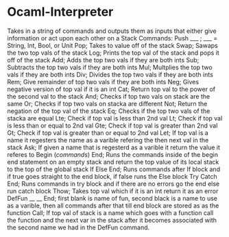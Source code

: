 # Ocaml-Interpreter
Takes in a string of commands and outputs them as inputs that either give information or act upon each other on a Stack
Commands: 
  Push ___ ; ___ = String, Int, Bool, or Unit
  Pop; Takes to value off of the stack
  Swap; Sawaps the two top vals of the stack
  Log; Prints the top val of the stack and pops it off of the stack
  Add; Adds the top two vals if they are both ints
  Sub; Subtracts the top two vals if they are both ints
  Mul; Multplies the top two vals if they are both ints
  Div; Divides the top two vals if they are both ints
  Rem; Give remainder of top two vals if they are both ints
  Neg; Gives negative version of top val if it is an int
  Cat; Return top val to the power of the second val to the stack
  And; Checks if top two vals on stack are the same
  Or; Checks if top two vals on stacka are different
  Not; Return the negation of the top val of the stack
  Eq; Checks if the top two vals of the stacka are equal
  Lte; Check if top val is less than 2nd val
  Lt; Check if top val is less than or equal to 2nd val
  Gte; Check if top val is greater than 2nd val
  Gt; Check if top val is greater than or equal to 2nd val
  Let; If top val is a name it regesters the name as a varible refering the then next val in the stack
  Ask; If given a name that is regesterd as a varible it return the value it referes to
  Begin (*commands*) End; Runs the commands inside of the begin end statement on an empty stack and return the top value of its local stack to the top of the global stack
  If Else End; Runs commands after If block and if true goes straight to the end block, if false runs the Else block
  Try Catch End; Runs commands in try block and if there are no errors go the end else run catch block
  Thow; Takes top val which if it is an int return it as an error
  DefFun __ __ End; first blank is name of fun, second black is a name to use as a varible, then all commands after that till end block are stored as as the function
  Call; If top val of stack is a name which goes with a function call the function and the next var in the stack after it becomes associated with the second name we had in the DefFun command.
